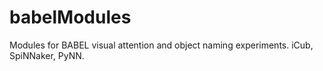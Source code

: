 # babelModules
Modules for BABEL visual attention and object naming experiments. iCub, SpiNNaker, PyNN.
